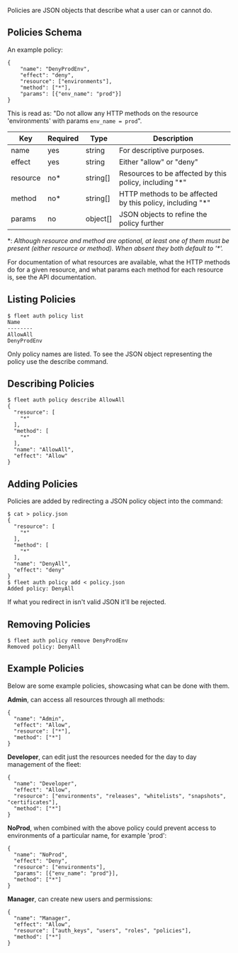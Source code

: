 Policies are JSON objects that describe what a user can or cannot do.

Policies Schema
----

An example policy:

```
{
	"name": "DenyProdEnv",
	"effect": "deny",
	"resource": ["environments"],
	"method": ["*"],
	"params": [{"env_name": "prod"}]
}
```

This is read as: "Do not allow any HTTP methods on the resource 'environments' with params `env_name = prod`".

| Key      | Required | Type     | Description                                                |
|----------|----------|----------|------------------------------------------------------------|
| name     | yes      | string   | For descriptive purposes.                                  |
| effect   | yes      | string   | Either "allow" or "deny"                                   |
| resource | no\*     | string[] | Resources to be affected by this policy, including "\*"    |
| method   | no\*     | string[] | HTTP methods to be affected by this policy, including "\*" |
| params   | no       | object[] | JSON objects to refine the policy further                 |

\*: *Although resource and method are optional, at least one of them must be present (either resource *or* method). When absent they both default to '\*'.*

For documentation of what resources are available, what the HTTP methods do for a given resource, and what params each method for each resource is, see the API documentation.

Listing Policies
----

```
$ fleet auth policy list
Name
--------
AllowAll
DenyProdEnv
```

Only policy names are listed. To see the JSON object representing the policy use the describe command.

Describing Policies
----

```
$ fleet auth policy describe AllowAll
{
  "resource": [
    "*"
  ],
  "method": [
    "*"
  ],
  "name": "AllowAll",
  "effect": "Allow"
}
```

Adding Policies
---

Policies are added by redirecting a JSON policy object into the command:

```
$ cat > policy.json
{
  "resource": [
    "*"
  ],
  "method": [
    "*"
  ],
  "name": "DenyAll",
  "effect": "deny"
}
$ fleet auth policy add < policy.json
Added policy: DenyAll
```

If what you redirect in isn't valid JSON it'll be rejected.

Removing Policies
----

```
$ fleet auth policy remove DenyProdEnv
Removed policy: DenyAll
```


Example Policies
----

Below are some example policies, showcasing what can be done with them.

**Admin**, can access all resources through all methods:

```
{
  "name": "Admin",
  "effect": "Allow",
  "resource": ["*"],
  "method": ["*"]
}
```

**Developer**, can edit just the resources needed for the day to day management of the fleet:

```
{
  "name": "Developer",
  "effect": "Allow",
  "resource": ["environments", "releases", "whitelists", "snapshots", "certificates"],
  "method": ["*"]
}
```

**NoProd**, when combined with the above policy could prevent access to environments of a particular name, for example 'prod':

```
{
  "name": "NoProd",
  "effect": "Deny",
  "resource": ["environments"],
  "params": [{"env_name": "prod"}],
  "method": ["*"]
}
```

**Manager**, can create new users and permissions:

```
{
  "name": "Manager",
  "effect": "Allow",
  "resource": ["auth_keys", "users", "roles", "policies"],
  "method": ["*"]
}
```
